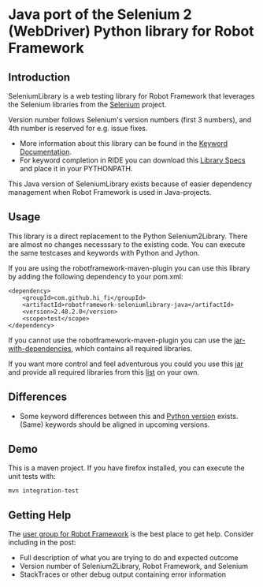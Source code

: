 Java port of the Selenium 2 (WebDriver) Python library for Robot Framework
==========================================================================

Introduction
------------

SeleniumLibrary is a web testing library for Robot Framework that leverages
the Selenium libraries from the [Selenium](http://docs.seleniumhq.org) project.

Version number follows Selenium's version numbers (first 3 numbers), and 4th number is reserved for e.g. issue fixes.
* More information about this library can be found in the
  [Keyword Documentation](http://search.maven.org/remotecontent?filepath=com/github/hi_fi/robotframework-seleniumlibrary-java/2.48.2.0/robotframework-seleniumlibrary-java-2.48.2.0-libdoc.html).
* For keyword completion in RIDE you can download this
  [Library Specs](http://search.maven.org/remotecontent?filepath=com/github/hi_fi/robotframework-seleniumlibrary-java/2.48.2.0/robotframework-seleniumlibrary-java-2.48.2.0-libdoc.xml)
  and place it in your PYTHONPATH.

This Java version of SeleniumLibrary exists because of easier dependency management when Robot Framework is used in Java-projects.

Usage
-----

This library is a direct replacement to the Python Selenium2Library.
There are almost no changes necesssary to the existing code. You 
can execute the same testcases and keywords with Python and Jython.

If you are using the robotframework-maven-plugin you can
use this library by adding the following dependency to 
your pom.xml:

    <dependency>
        <groupId>com.github.hi_fi</groupId>
        <artifactId>robotframework-seleniumlibrary-java</artifactId>
        <version>2.48.2.0</version>
        <scope>test</scope>
    </dependency>

If you cannot use the robotframework-maven-plugin you can use the
[jar-with-dependencies](http://search.maven.org/remotecontent?filepath=com/github/hi_fi/robotframework-seleniumlibrary-java/2.48.2.0/robotframework-seleniumlibrary-java-2.48.2.0-jar-with-dependencies.jar),
which contains all required libraries.

If you want more control and feel adventurous you could you use this
[jar](http://search.maven.org/remotecontent?filepath=com/github/hi_fi/robotframework-seleniumlibrary-java/2.48.2.0/robotframework-seleniumlibrary-java-2.48.2.0.jar)
and provide all required libraries from this [list](DEPENDENCIES.md) on your own.

Differences
-----------

* Some keyword differences between this and [Python version](https://github.com/robotframework/SeleniumLibrary) exists. (Same) keywords should be aligned in upcoming versions.

Demo
----

This is a maven project. If you have firefox installed,
you can execute the unit tests with:

    mvn integration-test

Getting Help
------------

The [user group for Robot Framework](https://groups.google.com/forum/#!forum/robotframework-users)
is the best place to get help. Consider including in the post:
* Full description of what you are trying to do and expected outcome
* Version number of Selenium2Library, Robot Framework, and Selenium
* StackTraces or other debug output containing error information